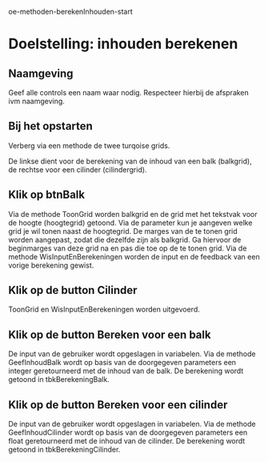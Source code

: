 oe-methoden-berekenInhouden-start
# Doelstelling: inhouden berekenen
## Naamgeving
Geef alle controls een naam waar nodig. Respecteer hierbij de afspraken ivm naamgeving.
## Bij het opstarten
Verberg via een methode de twee turqoise grids. 

De linkse dient voor de berekening van de inhoud van een balk (balkgrid), de rechtse voor een cilinder (cilindergrid).
## Klik op btnBalk
Via de methode ToonGrid worden balkgrid en de grid met het tekstvak voor de hoogte (hoogtegrid) getoond.
Via de parameter kun je aangeven welke grid je wil tonen naast de hoogtegrid.
De marges van de te tonen grid worden aangepast, zodat die dezelfde zijn als balkgrid.
Ga hiervoor de beginmarges van deze grid na en pas die toe op de te tonen grid.
Via de methode WisInputEnBerekeningen worden de input en de feedback van een vorige berekening gewist.
## Klik op de button Cilinder
ToonGrid en WisInputEnBerekeningen worden uitgevoerd.
## Klik op de button Bereken voor een balk
De input van de gebruiker wordt opgeslagen in variabelen.
Via de methode GeefInhoudBalk wordt op basis van de doorgegeven parameters een integer geretourneerd met de inhoud van de balk.
De berekening wordt getoond in tbkBerekeningBalk.
## Klik op de button Bereken voor een cilinder
De input van de gebruiker wordt opgeslagen in variabelen.
Via de methode GeefInhoudCilinder wordt op basis van de doorgegeven parameters een float geretourneerd met de inhoud van de cilinder.
De berekening wordt getoond in tbkBerekeningCilinder.
